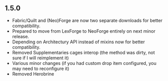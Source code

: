 ## 1.5.0

* Fabric/Quilt and (Neo)Forge are now two separate downloads for better compatibility.
* Prepared to move from LexForge to NeoForge entirely on next minor release.
* Depending on Architectury API instead of mixins now for better compatibility.
* Removed Supplementaries cages interop (the method was dirty, not sure if I will reimplement it)
* Various minor changes (if you had custom drop item configured, you may need to reconfigure it)
* Removed Herobrine
